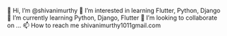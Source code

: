 👋 Hi, I’m @shivanimurthy
👀 I’m interested in learning Flutter, Python, Django
🌱 I’m currently learning Python, Django, Flutter
💞️ I’m looking to collaborate on ...
📫 How to reach me shivanimurthy1011gmail.com

